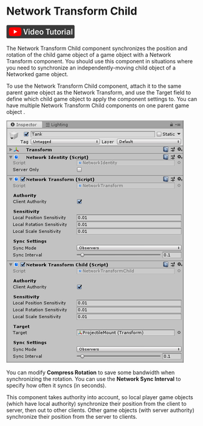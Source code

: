 # Network Transform Child

[![Network transform child video tutorial](../images/video_tutorial.png)](https://www.youtube.com/watch?v=5EgN8IqFfUI&list=PLkx8oFug638oBYF5EOwsSS-gOVBXj1dkP&index=2)

The Network Transform Child component synchronizes the position and rotation of the child game object of a game object with a Network Transform component. You should use this component in situations where you need to synchronize an independently-moving child object of a Networked game object.

To use the Network Transform Child component, attach it to the same parent game object as the Network Transform, and use the Target field to define which child game object to apply the component settings to. You can have multiple Network Transform Child components on one parent game object .

![The Network Transform Child component](NetworkTransform.png)

You can modify **Compress Rotation** to save some bandwidth when synchronizing the rotation. You can use the **Network Sync Interval** to specify how often it syncs (in seconds).

This component takes authority into account, so local player game objects (which have local authority) synchronize their position from the client to server, then out to other clients. Other game objects (with server authority) synchronize their position from the server to clients.
